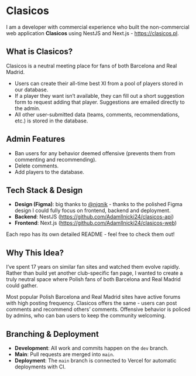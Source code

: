 # Clasicos

I am a developer with commercial experience who built the non-commercial web application **Clasicos** using NestJS and Next.js - https://clasicos.pl.

## What is Clasicos?

Clasicos is a neutral meeting place for fans of both Barcelona and Real Madrid.  

- Users can create their all-time best XI from a pool of players stored in our database.  
- If a player they want isn’t available, they can fill out a short suggestion form to request adding that player. Suggestions are emailed directly to the admin.
- All other user-submitted data (teams, comments, recommendations, etc.) is stored in the database.

## Admin Features

- Ban users for any behavior deemed offensive (prevents them from commenting and recommending).
- Delete comments.  
- Add players to the database.

## Tech Stack & Design

- **Design (Figma)**: big thanks to [@njqnik](https://github.com/njqnik) - thanks to the polished Figma design I could fully focus on frontend, backend and deployment.  
- **Backend**: NestJS (https://github.com/AdamIlnicki24/clasicos-api)  
- **Frontend**: Next.js (https://github.com/AdamIlnicki24/clasicos-web)  

Each repo has its own detailed README - feel free to check them out!


## Why This Idea?

I’ve spent 17 years on similar fan sites and watched them evolve rapidly. Rather than build yet another club-specific fan page, I wanted to create a truly neutral space where Polish fans of both Barcelona and Real Madrid could gather.  

Most popular Polish Barcelona and Real Madrid sites have active forums with high posting frequency. Clasicos offers the same - users can post comments and recommend others’ comments. Offensive behavior is policed by admins, who can ban users to keep the community welcoming.

## Branching & Deployment

- **Development**: All work and commits happen on the `dev` branch.  
- **Main**: Pull requests are merged into `main`.  
- **Deployment**: The `main` branch is connected to Vercel for automatic deployments with CI.
